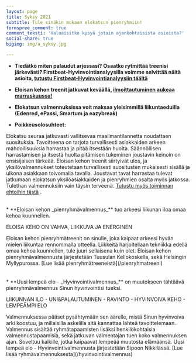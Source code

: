 ```yaml
---
layout: page
title: Syksy 2021
subtitle: Tule sinäkin mukaan elokatsun pienryhmiin!
formspree_comment: true
comment_teksti: 'Haluaisitko kysyä jotain ajankohtaisista asioista?'
social-share: true
bigimg: img/a_syksy.jpg

---
```

* **Tiedätkö miten palaudut arjessasi? Osaatko rytmittää treenisi järkevästi? Firstbeat-Hyvinvointianalyysilla voimme selvittää näitä asioita, [tutustu Firstbeat-Hyvinvointianalyysiin täältä](/firstbeat)**  

* **Eloisan kehon treenit jatkuvat keväällä, [ilmoittautuminen aukeaa marraskuussa!](/pienryhmatreeni)**

* **Elokatsun valmennuksissa voit maksaa yleisimmillä liikuntaeduilla (Edenred, ePassi, Smartum ja eazybreak)**
  
<p></p>
 

* **Poikkeusolosuhteet:**

Elokatsu seuraa jatkuvasti vallitsevaa maailmantilannetta noudattaen suosituksia. Tavoitteena on tarjota turvallisesti asiakkaiden arkeen mahdollisuuksia harrastaa ja pitää itsestään huolta. Säännöllisen harrastamisen ja itsestä huolta pitämisen tukeminen joustavin keinoin on ensisijaisen tärkeää. Eloisan kehon treenit siirtyivät ulos, ja yksilövalmennukset toteutetaan turvallisesti suositusten mukaisesti sisällä ja ulkona asiakkaan toivomalla tavalla. Joustavat tavat harrastaa tulevat jatkumaan elokatsun yksilöasiakkaiden ja pienryhmien osalta myös jatkossa. Tulethan valmennuksiin vain täysin terveenä.
[Tutustu myös toiminnan ehtoihin tästä](/valmennusehdot)  .


<br/>
* **Eloisan kehon _pienryhmä­valmennus_** tuo arkeesi liikunan iloa omaa kehoa kuunnellen.
<p class="otsikkolistapalkki">  
ELOISA KEHO ON VAHVA, LIIKKUVA JA ENERGINEN
</p>
Eloisan kehon pienryhmätreenit on sinulle, joka kaipaat arkeesi hyvän mielen liikuntaa rennommalla otteella. Liikkeitä harjoitellaan tekniikka edellä omaa kehoa kuunnellen, tule juuri sellaisena kuin olet.  
Eloisan kehon pienryhmävalmennusta järjestetään Tuusulan Kellokoskella, sekä Helsingin Myllypurossa.
[Lue lisää pienryhmätreeneistä](/pienryhmatreeni)
<br/><br/>
<br/>
* **Uusi lempeä elo - _Hyvinvointi­valmennus_** on muutokseen tähtäävä pienryhmävalmennus Sinun hyvinvointisi tueksi.  

  <p class="otsikkolistapalkki">
  LIIKUNNAN ILO - UNI&PALAUTUMINEN - RAVINTO -  
  HYVINVOIVA KEHO - LEMPEÄMPI ELO
  </p>
  Valmennuksessa pääset pysähtymään sen äärelle, mistä Sinun hyvinvoiva arki koostuu, ja millaisilla askelilla sitä kannattaa lähteä tavoittelemaan. Valmennus sisältää ryhmätapaamisten lisäksi henkilökohtaisia valmennustapaamisia, sekä jatkuvan valmentajan tuen koko valmennuksen ajan. Soveltuu kaikille, jotka kaipaavat lempeää muutosta elämäänsä.  
  Uusi lempeä elo - Hyvinvointivalmennusta järjestetään Sipoon Nikkilässä. [Lue lisää ryhmävalmennuksesta](/hyvinvointivalmennus)
  <br>
